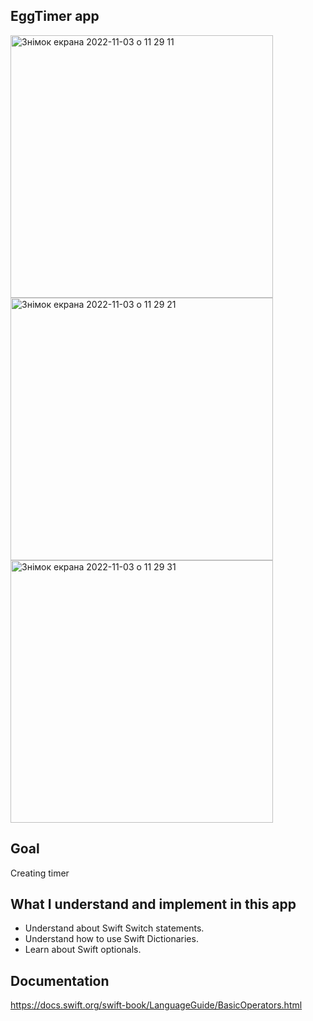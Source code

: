 ## EggTimer app

<img width="420" alt="Знімок екрана 2022-11-03 о 11 29 11" src="https://user-images.githubusercontent.com/109367230/199698311-3a19d43b-cc39-4324-8fb0-7b6a28991745.png">
<img width="420" alt="Знімок екрана 2022-11-03 о 11 29 21" src="https://user-images.githubusercontent.com/109367230/199698356-ec7afa9e-a8d0-4828-bdf5-791aa4d0586b.png">
<img width="420" alt="Знімок екрана 2022-11-03 о 11 29 31" src="https://user-images.githubusercontent.com/109367230/199698395-7dbe067b-83bd-4670-9144-f6b3470e898b.png">

## Goal
Creating timer 

## What I understand and implement in this app

* Understand about Swift Switch statements.
* Understand how to use Swift Dictionaries.
* Learn about Swift optionals.

## Documentation

https://docs.swift.org/swift-book/LanguageGuide/BasicOperators.html
   
